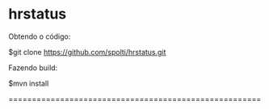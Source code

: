 hrstatus
========

Obtendo o código:

$git clone https://github.com/spolti/hrstatus.git

Fazendo build:

$mvn install

======================================================
